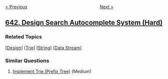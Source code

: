 <!--|This file generated by command(leetcode description); DO NOT EDIT.    |-->
<!--+----------------------------------------------------------------------+-->
<!--|@author    openset <openset.wang@gmail.com>                           |-->
<!--|@link      https://github.com/openset                                 |-->
<!--|@home      https://github.com/openset/leetcode                        |-->
<!--+----------------------------------------------------------------------+-->

[< Previous](../design-circular-deque "Design Circular Deque")
　　　　　　　　　　　　　　　　
[Next >](../maximum-average-subarray-i "Maximum Average Subarray I")

## [642. Design Search Autocomplete System (Hard)](https://leetcode.com/problems/design-search-autocomplete-system "设计搜索自动补全系统")



### Related Topics
  [[Design](../../tag/design/README.md)]
  [[Trie](../../tag/trie/README.md)]
  [[String](../../tag/string/README.md)]
  [[Data Stream](../../tag/data-stream/README.md)]

### Similar Questions
  1. [Implement Trie (Prefix Tree)](../implement-trie-prefix-tree) (Medium)
